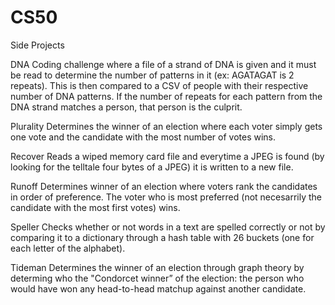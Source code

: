 # CS50
Side Projects

DNA
Coding challenge where a file of a strand of DNA is given and it must be read to determine the number of patterns in it (ex: AGATAGAT is 2 repeats).
This is then compared to a CSV of people with their respective number of DNA patterns. If the number of repeats for each pattern from the DNA strand matches
a person, that person is the culprit.

Plurality
Determines the winner of an election where each voter simply gets one vote and the candidate with the most number of votes wins.

Recover
Reads a wiped memory card file and everytime a JPEG is found (by looking for the telltale four bytes of a JPEG) it is written to a new file.

Runoff
Determines winner of an election where voters rank the candidates in order of preference. The voter who is most preferred (not necesarrily the candidate with
the most first votes) wins.

Speller
Checks whether or not words in a text are spelled correctly or not by comparing it to a dictionary through a hash table with 26 buckets (one for each letter
of the alphabet).

Tideman
Determines the winner of an election through graph theory by determing who the "Condorcet winner” of the election: the person who would have won any 
head-to-head matchup against another candidate.
